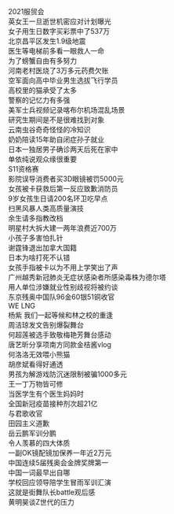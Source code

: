 2021服贸会  
英女王一旦逝世机密应对计划曝光  
女子用生日数字买彩票中了537万  
北京昌平区发生1.9级地震  
医生等电梯前多看一眼救人一命  
为了螃蟹自由有多努力  
河南老村医烧了3万多元药费欠账  
空军面向高中毕业男生选拔飞行学员  
高校里的猫承受了太多  
警察的记忆力有多强  
美军士兵视频记录喀布尔机场混乱场景  
研究生期间是不是很难找到对象  
云南虫谷奇奇怪怪的冷知识  
奶奶陪读15年助自闭症孙子就业  
日本一独居男子确诊两天后死在家中  
单依纯说观众缘很重要  
S11资格赛  
影院误导消费者买3D眼镜被罚5000元  
女孩被卡获救后第一反应致歉消防员  
9岁女孩生日请200名环卫吃早点  
扫黑风暴人类高质量演技  
余生请多指教改档  
明星村大拆大建一两年浪费近700万  
小孩子多害怕扎针  
谢霆锋退出加拿大国籍  
日本为啥打死不认错  
女孩手指被卡以为不用上学笑出了声  
广州越秀新冠肺炎无症状感染者所感染毒株为德尔塔  
用人单位涉嫌就业性别歧视将被约谈  
东京残奥中国队96金60银51铜收官  
WE LNG  
杨紫 我们一起等候和林之校的重逢  
周洁琼发文告别爆裂舞台  
何超莲被选手致敬梅艳芳舞台感动  
唐艺昕分享项南方同款金桔酱vlog  
何洛洛无效喂小熊猫  
胡彦斌看得好通透  
男孩为解游戏防沉迷限制被骗1000多元  
王一丁万物皆可修  
当医学生有个医生妈妈时  
全国新冠疫苗接种剂次超21亿  
与君歌收官  
田园主义道歉  
岳云鹏军训分鹏  
令人羡慕的四大体质  
一副OK镜配镜加保养一年近2万元  
中国连续5届残奥会金牌奖牌第一  
中国一词最早出自哪  
学校回应领导陪学生冒雨军训汇演  
这就是街舞队长battle观后感  
黄明昊谈Z世代的压力  
